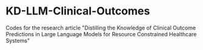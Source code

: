 # KD-LLM-Clinical-Outcomes
Codes for the research article "Distilling the Knowledge of Clinical Outcome Predictions in Large Language Models for Resource Constrained Healthcare Systems"
